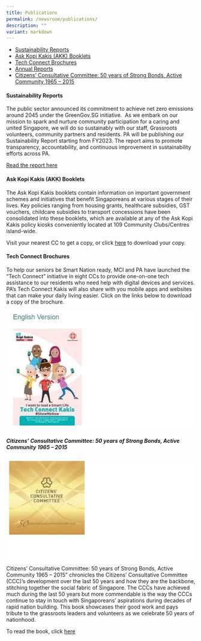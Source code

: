 ```yaml
---
title: Publications
permalink: /newsroom/publications/
description: ""
variant: markdown
---
```

* <a href="#sustainability_report">Sustainability Reports</a>
* <a href="#Ask_Kopi_Kakis">Ask Kopi Kakis (AKK) Booklets</a>
* <a href="#Tech_Connect_Brochures">Tech Connect Brochures</a>
* [Annual Reports](/about-us/annual-reports)
* <a href="#Citizen_Con_Comm">Citizens’ Consultative Committee: 50 years of Strong Bonds, Active Community 1965 – 2015</a>
 
 <a id="sustainability_report"></a>
#### Sustainability Reports
The public sector announced its commitment to achieve net zero emissions around 2045 under the GreenGov.SG initiative. &nbsp;As we embark on our mission to spark and nurture community participation for a caring and united Singapore, we will do so sustainably with our staff, Grassroots volunteers, community partners and residents. PA will be publishing our Sustainability Report starting from FY2023. The report aims to promote transparency, accountability, and continuous improvement in sustainability efforts across PA.

[Read the report here](https://go.gov.sg/sustainabilityreport2023)
 
<a id="Ask_Kopi_Kakis"></a>
#### Ask Kopi Kakis (AKK) Booklets

The Ask Kopi Kakis booklets contain information on important government schemes and initiatives that benefit Singaporeans at various stages of their lives. Key policies ranging from housing grants, healthcare subsidies, GST vouchers, childcare subsidies to transport concessions have been consolidated into these booklets, which are available at any of the Ask Kopi Kakis policy kiosks conveniently located at 109 Community Clubs/Centres island-wide.

Visit your nearest CC to get a copy, or click [here](/engage/connect-with-government/ask-kopi-kakis) to download your copy.

<a id="Tech_Connect_Brochures"></a>
#### Tech Connect Brochures 

To help our seniors be Smart Nation ready, MCI and PA have launched the “Tech Connect” initiative in eight CCs to provide one-on-one tech assistance to our residents who need help with digital devices and services.  PA’s Tech Connect Kakis will also share with you mobile apps and websites that can make your daily living easier. Click on the links below to download a copy of the brochure.

<img style="width:600px" align="center" src="/images/NewsRoom/Publications/Cover1.jpg"><br>

<a id="Citizen_Con_Comm"></a>
##### Citizens’ Consultative Committee: 50 years of Strong Bonds, Active Community 1965 – 2015
<img style="width:600px" align="center" src="/images/NewsRoom/Publications/Cover2.jpg">

Citizens’ Consultative Committee: 50 years of Strong Bonds, Active Community 1965 – 2015” chronicles the Citizens’ Consultative Committee (CCC)’s development over the last 50 years and how they are the backbone, stitching together the social fabric of Singapore. The CCCs have achieved much during the last 50 years but more commendable is the way the CCCs continue to stay in touch with Singaporeans’ aspirations during decades of rapid nation building. This book showcases their good work and pays tribute to the grassroots leaders and volunteers as we celebrate 50 years of nationhood.

To read the book, click [here](https://en.calameo.com/read/0045413478a6be90340a5)